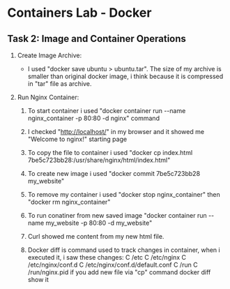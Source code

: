 # Containers Lab - Docker

## Task 2: Image and Container Operations

1. Create Image Archive:
   - I used "docker save ubuntu > ubuntu.tar". The size of my archive is smaller than original docker image, i think because it is compressed in "tar" file as archive.

2. Run Nginx Container:
   1. To start container i used "docker container run --name nginx_container -p 80:80 -d nginx" command
   2. I checked "<http://localhost/>" in my browser and it showed me "Welcome to nginx!" starting page

   3. To copy the file to container i used "docker cp index.html 7be5c723bb28:/usr/share/nginx/html/index.html"

   4. To create new image i used "docker commit 7be5c723bb28 my_website"

   5. To remove my container i used "docker stop nginx_container" then "docker rm nginx_container"

   6. To run conatiner from new saved image "docker container run --name my_website -p 80:80 -d my_website"

   7. Curl showed me content from my new html file.

   8. Docker diff is command used to track changes in container, when i executed it, i saw these changes:
   C /etc
   C /etc/nginx
   C /etc/nginx/conf.d
   C /etc/nginx/conf.d/default.conf
   C /run
   C /run/nginx.pid
   if you add new file via "cp" command docker diff show it
